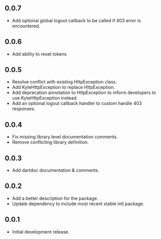 ## 0.0.7

* Add optional global logout callback to be called if 403 error is encountered.

## 0.0.6

* Add ability to reset tokens

## 0.0.5

* Resolve conflict with existing HttpException class.
* Add KyteHttpException to replace HttpException.
* Add deprecation annotation to HttpException to inform developers to use KyteHttpException instead.
* Add an optional logout callback handler to custom handle 403 responses.

## 0.0.4

* Fix missing library level documentation comments.
* Remove conflicting library definition.

## 0.0.3

* Add dartdoc documentation & comments.

## 0.0.2

* Add a better description for the package.
* Update dependency to include most recent stable intl package.

## 0.0.1

* Initial development release.
